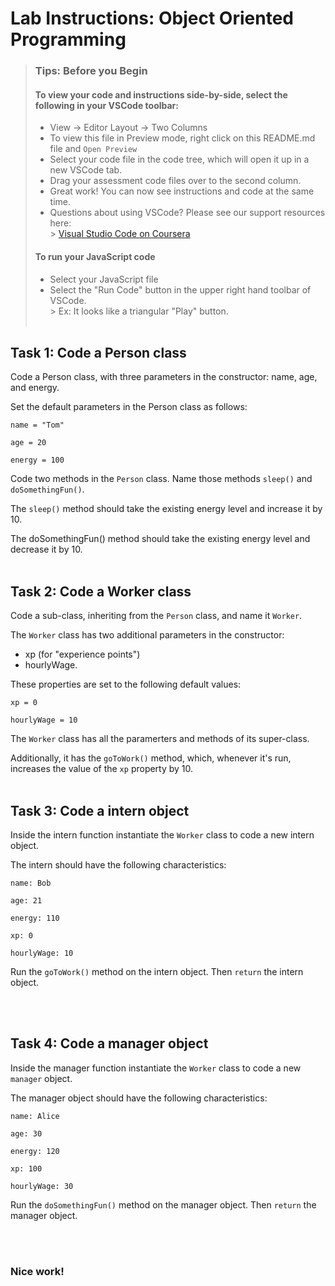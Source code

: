 # Lab Instructions: Object Oriented Programming

> ### **Tips: Before you Begin**
> #### **To view your code and instructions side-by-side**, select the following in your VSCode toolbar:
> - View -> Editor Layout -> Two Columns
> - To view this file in Preview mode, right click on this README.md file and `Open Preview`
> - Select your code file in the code tree, which will open it up in a new VSCode tab.
> - Drag your assessment code files over to the second column.
> - Great work! You can now see instructions and code at the same time.
> - Questions about using VSCode? Please see our support resources here:  
    > [Visual Studio Code on Coursera](https://www.coursera.org/learn/programming-with-javascript/supplement/roMvE/visual-studio-code-on-coursera)
> #### **To run your JavaScript code**
> - Select your JavaScript file
> - Select the "Run Code" button in the upper right hand toolbar of VSCode.  
    > Ex: It looks like a triangular "Play" button. <br><br>

## Task 1: Code a Person class

Code a Person class, with three parameters in the constructor: name, age, and energy.

Set the default parameters in the Person class as follows:

```
name = "Tom"

age = 20

energy = 100
```

Code two methods in the `Person` class. Name those methods `sleep()` and `doSomethingFun()`.

The `sleep()` method should take the existing energy level and increase it by 10.

The doSomethingFun() method should take the existing energy level and decrease it by 10.
<br><br>

## Task 2: Code a Worker class

Code a sub-class, inheriting from the `Person` class, and name it `Worker`.

The `Worker` class has two additional parameters in the constructor:

- xp (for "experience points")
- hourlyWage.

These properties are set to the following default values:

```
xp = 0

hourlyWage = 10
```

The `Worker` class has all the paramerters and methods of its super-class.

Additionally, it has the `goToWork()` method, which, whenever it's run, increases the value of the `xp` property by 10.
<br><br>

## Task 3: Code a intern object

Inside the intern function instantiate the `Worker` class to code a new intern object.

The intern should have the following characteristics:

```
name: Bob

age: 21

energy: 110

xp: 0

hourlyWage: 10
```

Run the `goToWork()` method on the intern object. Then `return` the intern object.

<br><br>

## Task 4: Code a manager object

Inside the manager function instantiate the `Worker` class to code a new `manager` object.

The manager object should have the following characteristics:

```
name: Alice

age: 30

energy: 120

xp: 100

hourlyWage: 30
```

Run the `doSomethingFun()` method on the manager object. Then `return` the manager object.

<br><br>

### Nice work! 
